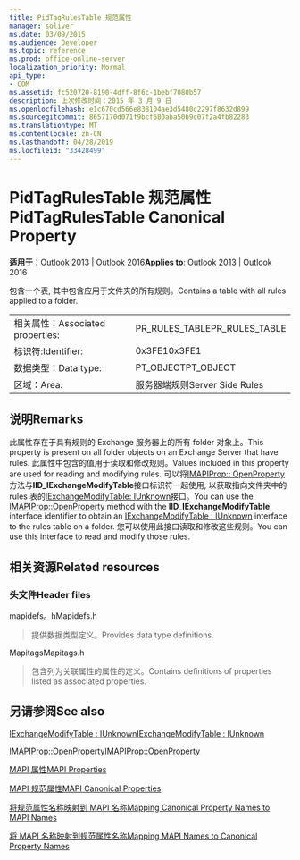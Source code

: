 ```yaml
---
title: PidTagRulesTable 规范属性
manager: soliver
ms.date: 03/09/2015
ms.audience: Developer
ms.topic: reference
ms.prod: office-online-server
localization_priority: Normal
api_type:
- COM
ms.assetid: fc520720-8190-4dff-8f6c-1bebf7080b57
description: 上次修改时间：2015 年 3 月 9 日
ms.openlocfilehash: e1c670cd566e838104ae3d5480c2297f8632d899
ms.sourcegitcommit: 8657170d071f9bcf680aba50b9c07f2a4fb82283
ms.translationtype: MT
ms.contentlocale: zh-CN
ms.lasthandoff: 04/28/2019
ms.locfileid: "33428499"
---
```

# <a name="pidtagrulestable-canonical-property"></a><span data-ttu-id="f2e02-103">PidTagRulesTable 规范属性</span><span class="sxs-lookup"><span data-stu-id="f2e02-103">PidTagRulesTable Canonical Property</span></span>

  
  
<span data-ttu-id="f2e02-104">**适用于**：Outlook 2013 | Outlook 2016</span><span class="sxs-lookup"><span data-stu-id="f2e02-104">**Applies to**: Outlook 2013 | Outlook 2016</span></span> 
  
<span data-ttu-id="f2e02-105">包含一个表, 其中包含应用于文件夹的所有规则。</span><span class="sxs-lookup"><span data-stu-id="f2e02-105">Contains a table with all rules applied to a folder.</span></span>
  
|||
|:-----|:-----|
|<span data-ttu-id="f2e02-106">相关属性：</span><span class="sxs-lookup"><span data-stu-id="f2e02-106">Associated properties:</span></span>  <br/> |<span data-ttu-id="f2e02-107">PR_RULES_TABLE</span><span class="sxs-lookup"><span data-stu-id="f2e02-107">PR_RULES_TABLE</span></span>  <br/> |
|<span data-ttu-id="f2e02-108">标识符:</span><span class="sxs-lookup"><span data-stu-id="f2e02-108">Identifier:</span></span>  <br/> |<span data-ttu-id="f2e02-109">0x3FE1</span><span class="sxs-lookup"><span data-stu-id="f2e02-109">0x3FE1</span></span>  <br/> |
|<span data-ttu-id="f2e02-110">数据类型：</span><span class="sxs-lookup"><span data-stu-id="f2e02-110">Data type:</span></span>  <br/> |<span data-ttu-id="f2e02-111">PT_OBJECT</span><span class="sxs-lookup"><span data-stu-id="f2e02-111">PT_OBJECT</span></span>  <br/> |
|<span data-ttu-id="f2e02-112">区域：</span><span class="sxs-lookup"><span data-stu-id="f2e02-112">Area:</span></span>  <br/> |<span data-ttu-id="f2e02-113">服务器端规则</span><span class="sxs-lookup"><span data-stu-id="f2e02-113">Server Side Rules</span></span>  <br/> |
   
## <a name="remarks"></a><span data-ttu-id="f2e02-114">说明</span><span class="sxs-lookup"><span data-stu-id="f2e02-114">Remarks</span></span>

<span data-ttu-id="f2e02-115">此属性存在于具有规则的 Exchange 服务器上的所有 folder 对象上。</span><span class="sxs-lookup"><span data-stu-id="f2e02-115">This property is present on all folder objects on an Exchange Server that have rules.</span></span> <span data-ttu-id="f2e02-116">此属性中包含的值用于读取和修改规则。</span><span class="sxs-lookup"><span data-stu-id="f2e02-116">Values included in this property are used for reading and modifying rules.</span></span> <span data-ttu-id="f2e02-117">可以将[IMAPIProp:: OpenProperty](imapiprop-openproperty.md)方法与**IID_IExchangeModifyTable**接口标识符一起使用, 以获取指向文件夹中的 rules 表的[IExchangeModifyTable: IUnknown](iexchangemodifytableiunknown.md)接口。</span><span class="sxs-lookup"><span data-stu-id="f2e02-117">You can use the [IMAPIProp::OpenProperty](imapiprop-openproperty.md) method with the **IID_IExchangeModifyTable** interface identifier to obtain an [IExchangeModifyTable : IUnknown](iexchangemodifytableiunknown.md) interface to the rules table on a folder.</span></span> <span data-ttu-id="f2e02-118">您可以使用此接口读取和修改这些规则。</span><span class="sxs-lookup"><span data-stu-id="f2e02-118">You can use this interface to read and modify those rules.</span></span> 
  
## <a name="related-resources"></a><span data-ttu-id="f2e02-119">相关资源</span><span class="sxs-lookup"><span data-stu-id="f2e02-119">Related resources</span></span>

### <a name="header-files"></a><span data-ttu-id="f2e02-120">头文件</span><span class="sxs-lookup"><span data-stu-id="f2e02-120">Header files</span></span>

<span data-ttu-id="f2e02-121">mapidefs。h</span><span class="sxs-lookup"><span data-stu-id="f2e02-121">Mapidefs.h</span></span>
  
> <span data-ttu-id="f2e02-122">提供数据类型定义。</span><span class="sxs-lookup"><span data-stu-id="f2e02-122">Provides data type definitions.</span></span>
    
<span data-ttu-id="f2e02-123">Mapitags</span><span class="sxs-lookup"><span data-stu-id="f2e02-123">Mapitags.h</span></span>
  
> <span data-ttu-id="f2e02-124">包含列为关联属性的属性的定义。</span><span class="sxs-lookup"><span data-stu-id="f2e02-124">Contains definitions of properties listed as associated properties.</span></span> 
    
## <a name="see-also"></a><span data-ttu-id="f2e02-125">另请参阅</span><span class="sxs-lookup"><span data-stu-id="f2e02-125">See also</span></span>



[<span data-ttu-id="f2e02-126">IExchangeModifyTable : IUnknown</span><span class="sxs-lookup"><span data-stu-id="f2e02-126">IExchangeModifyTable : IUnknown</span></span>](iexchangemodifytableiunknown.md)
  
[<span data-ttu-id="f2e02-127">IMAPIProp::OpenProperty</span><span class="sxs-lookup"><span data-stu-id="f2e02-127">IMAPIProp::OpenProperty</span></span>](imapiprop-openproperty.md)


[<span data-ttu-id="f2e02-128">MAPI 属性</span><span class="sxs-lookup"><span data-stu-id="f2e02-128">MAPI Properties</span></span>](mapi-properties.md)
  
[<span data-ttu-id="f2e02-129">MAPI 规范属性</span><span class="sxs-lookup"><span data-stu-id="f2e02-129">MAPI Canonical Properties</span></span>](mapi-canonical-properties.md)
  
[<span data-ttu-id="f2e02-130">将规范属性名称映射到 MAPI 名称</span><span class="sxs-lookup"><span data-stu-id="f2e02-130">Mapping Canonical Property Names to MAPI Names</span></span>](mapping-canonical-property-names-to-mapi-names.md)
  
[<span data-ttu-id="f2e02-131">将 MAPI 名称映射到规范属性名称</span><span class="sxs-lookup"><span data-stu-id="f2e02-131">Mapping MAPI Names to Canonical Property Names</span></span>](mapping-mapi-names-to-canonical-property-names.md)

